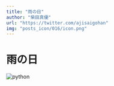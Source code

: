 ```yaml
---
title: "雨の日"
author: "柴田真優"
url: "https://twitter.com/ajisaigohan"
img: "posts_icon/016/icon.png"
---
```


# 雨の日

![python](https://i.imgur.com/AAJX4Gx.jpg)
